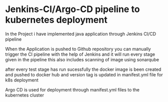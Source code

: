 # Jenkins-CI/Argo-CD pipeline to kubernetes deployment

In the Project i have implemented java application through Jenkins CI/CD pipeline 

When the Application is pushed to Github repository you can manually trigger the CI pipeline with the help of Jenkins and it will run every stage given in the pipeline this also includes scanning of image using sonarqube

after every test stage has run sucessfully the docker image is been created and pushed to docker hub and version tag is updated in manifest.yml file for k8s deployment

Argo CD is used for deployment through manifest.yml files to the kubernetes cluster
